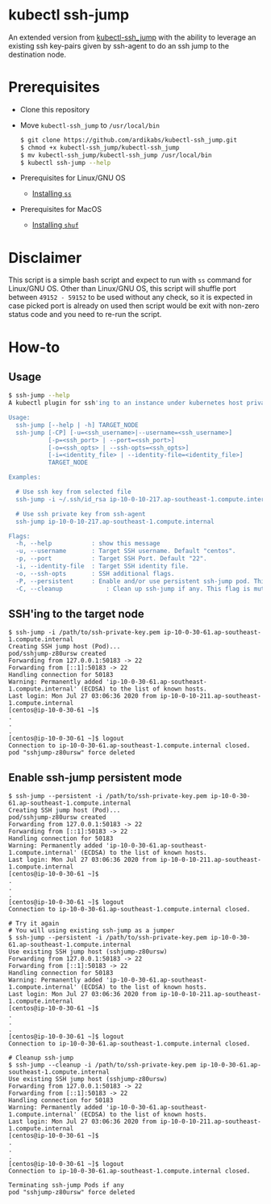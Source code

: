 # kubectl ssh-jump
An extended version from [kubectl-ssh_jump](https://github.com/yokawasa/kubectl-plugin-ssh-jump) with the ability to leverage an existing ssh key-pairs given by ssh-agent to do an ssh jump to the destination node.

# Prerequisites
* Clone this repository
* Move `kubectl-ssh_jump` to `/usr/local/bin`

    ```bash
    $ git clone https://github.com/ardikabs/kubectl-ssh_jump.git
    $ chmod +x kubectl-ssh_jump/kubectl-ssh_jump
    $ mv kubectl-ssh_jump/kubectl-ssh_jump /usr/local/bin
    $ kubectl ssh-jump --help
    ```
* Prerequisites for Linux/GNU OS
  * [Installing `ss`](https://command-not-found.com/ss)
* Prerequisites for MacOS
  * [Installing `shuf`](https://command-not-found.com/shuf)
# Disclaimer
This script is a simple bash script and expect to run with `ss` command for Linux/GNU OS. Other than Linux/GNU OS, this script will shuffle port between `49152 - 59152` to be used without any check, so it is expected in case picked port is already on used then script would be exit with non-zero status code and you need to re-run the script.

# How-to
## Usage
```bash
$ ssh-jump --help
A kubectl plugin for ssh'ing to an instance under kubernetes host private networks

Usage:
  ssh-jump [--help | -h] TARGET_NODE
  ssh-jump [-CP] [-u=<ssh_username>|--username=<ssh_username>]
           [-p=<ssh_port> | --port=<ssh_port>]
           [-o=<ssh_opts> | --ssh-opts=<ssh_opts>]
           [-i=<identity_file> | --identity-file=<identity_file>]
           TARGET_NODE

Examples:

  # Use ssh key from selected file
  ssh-jump -i ~/.ssh/id_rsa ip-10-0-10-217.ap-southeast-1.compute.internal

  # Use ssh private key from ssh-agent
  ssh-jump ip-10-0-10-217.ap-southeast-1.compute.internal

Flags:
  -h, --help           : show this message
  -u, --username       : Target SSH username. Default "centos".
  -p, --port           : Target SSH Port. Default "22".
  -i, --identity-file  : Target SSH identity file.
  -o, --ssh-opts       : SSH additional flags.
  -P, --persistent     : Enable and/or use persistent ssh-jump pod. This flag is mutually exclusive with "--cleanup".
  -C, --cleanup            : Clean up ssh-jump if any. This flag is mutually exclusive with "--persistent". If both are specified, then this flag will take precedence.
```

## SSH'ing to the target node
```
$ ssh-jump -i /path/to/ssh-private-key.pem ip-10-0-30-61.ap-southeast-1.compute.internal
Creating SSH jump host (Pod)...
pod/sshjump-z80ursw created
Forwarding from 127.0.0.1:50183 -> 22
Forwarding from [::1]:50183 -> 22
Handling connection for 50183
Warning: Permanently added 'ip-10-0-30-61.ap-southeast-1.compute.internal' (ECDSA) to the list of known hosts.
Last login: Mon Jul 27 03:06:36 2020 from ip-10-0-10-211.ap-southeast-1.compute.internal
[centos@ip-10-0-30-61 ~]$
.
.
.
[centos@ip-10-0-30-61 ~]$ logout
Connection to ip-10-0-30-61.ap-southeast-1.compute.internal closed.
pod "sshjump-z80ursw" force deleted
```

## Enable ssh-jump persistent mode
```
$ ssh-jump --persistent -i /path/to/ssh-private-key.pem ip-10-0-30-61.ap-southeast-1.compute.internal
Creating SSH jump host (Pod)...
pod/sshjump-z80ursw created
Forwarding from 127.0.0.1:50183 -> 22
Forwarding from [::1]:50183 -> 22
Handling connection for 50183
Warning: Permanently added 'ip-10-0-30-61.ap-southeast-1.compute.internal' (ECDSA) to the list of known hosts.
Last login: Mon Jul 27 03:06:36 2020 from ip-10-0-10-211.ap-southeast-1.compute.internal
[centos@ip-10-0-30-61 ~]$
.
.
.
[centos@ip-10-0-30-61 ~]$ logout
Connection to ip-10-0-30-61.ap-southeast-1.compute.internal closed.

# Try it again
# You will using existing ssh-jump as a jumper
$ ssh-jump --persistent -i /path/to/ssh-private-key.pem ip-10-0-30-61.ap-southeast-1.compute.internal
Use existing SSH jump host (sshjump-z80ursw)
Forwarding from 127.0.0.1:50183 -> 22
Forwarding from [::1]:50183 -> 22
Handling connection for 50183
Warning: Permanently added 'ip-10-0-30-61.ap-southeast-1.compute.internal' (ECDSA) to the list of known hosts.
Last login: Mon Jul 27 03:06:36 2020 from ip-10-0-10-211.ap-southeast-1.compute.internal
[centos@ip-10-0-30-61 ~]$
.
.
.
[centos@ip-10-0-30-61 ~]$ logout
Connection to ip-10-0-30-61.ap-southeast-1.compute.internal closed.

# Cleanup ssh-jump
$ ssh-jump --cleanup -i /path/to/ssh-private-key.pem ip-10-0-30-61.ap-southeast-1.compute.internal
Use existing SSH jump host (sshjump-z80ursw)
Forwarding from 127.0.0.1:50183 -> 22
Forwarding from [::1]:50183 -> 22
Handling connection for 50183
Warning: Permanently added 'ip-10-0-30-61.ap-southeast-1.compute.internal' (ECDSA) to the list of known hosts.
Last login: Mon Jul 27 03:06:36 2020 from ip-10-0-10-211.ap-southeast-1.compute.internal
[centos@ip-10-0-30-61 ~]$
.
.
.
[centos@ip-10-0-30-61 ~]$ logout
Connection to ip-10-0-30-61.ap-southeast-1.compute.internal closed.

Terminating ssh-jump Pods if any
pod "sshjump-z80ursw" force deleted
```